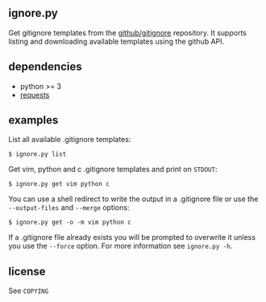 ignore.py
---------

Get gitignore templates from the [github/gitignore][1] repository.
It supports listing and downloading available templates using the github API.

dependencies
------------

* python >= 3
* [requests][2]


examples
--------

List all available .gitignore templates:

    $ ignore.py list

Get vim, python and c .gitignore templates and print on `STDOUT`:

    $ ignore.py get vim python c

You can use a shell redirect to write the output in a .gitignore file or use the
`--output-files` and `--merge` options:

    $ ignore.py get -o -m vim python c

If a .gitignore file already exists you will be prompted to overwrite it unless
you use the `--force` option. For more information see `ignore.py -h`.

license
-------

See `COPYING`

[1]: https://github.com/github/gitignore
[2]: http://docs.python-requests.org/en/latest/
